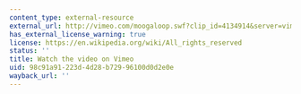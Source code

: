 ```yaml
---
content_type: external-resource
external_url: http://vimeo.com/moogaloop.swf?clip_id=4134914&server=vimeo.com&show_title=0&show_byline=0&show_portrait=0&color=&fullscreen=0&group_id=
has_external_license_warning: true
license: https://en.wikipedia.org/wiki/All_rights_reserved
status: ''
title: Watch the video on Vimeo
uid: 98c91a91-223d-4d28-b729-96100d0d2e0e
wayback_url: ''
---
```

